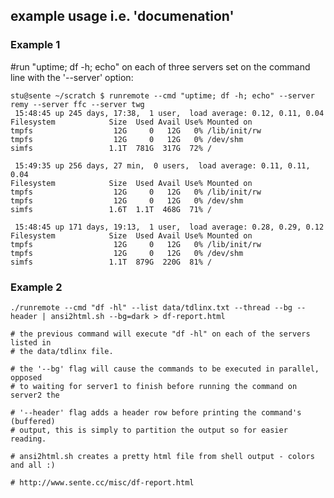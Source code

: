 ## example usage i.e. 'documenation'

### Example 1

#run "uptime; df -h; echo" on each of three servers set on the command line with the '--server' option:

    stu@sente ~/scratch $ runremote --cmd "uptime; df -h; echo" --server remy --server ffc --server twg
     15:48:45 up 245 days, 17:38,  1 user,  load average: 0.12, 0.11, 0.04
    Filesystem            Size  Used Avail Use% Mounted on
    tmpfs                  12G     0   12G   0% /lib/init/rw
    tmpfs                  12G     0   12G   0% /dev/shm
    simfs                 1.1T  781G  317G  72% /

     15:49:35 up 256 days, 27 min,  0 users,  load average: 0.11, 0.11, 0.04
    Filesystem            Size  Used Avail Use% Mounted on
    tmpfs                  12G     0   12G   0% /lib/init/rw
    tmpfs                  12G     0   12G   0% /dev/shm
    simfs                 1.6T  1.1T  468G  71% /

     15:48:45 up 171 days, 19:13,  1 user,  load average: 0.28, 0.29, 0.12
    Filesystem            Size  Used Avail Use% Mounted on
    tmpfs                  12G     0   12G   0% /lib/init/rw
    tmpfs                  12G     0   12G   0% /dev/shm
    simfs                 1.1T  879G  220G  81% /


### Example 2

    ./runremote --cmd "df -hl" --list data/tdlinx.txt --thread --bg --header | ansi2html.sh --bg=dark > df-report.html

    # the previous command will execute "df -hl" on each of the servers listed in
    # the data/tdlinx file.

    # the '--bg' flag will cause the commands to be executed in parallel, opposed
    # to waiting for server1 to finish before running the command on server2 the

    # '--header' flag adds a header row before printing the command's (buffered)
    # output, this is simply to partition the output so for easier reading.

    # ansi2html.sh creates a pretty html file from shell output - colors and all :)

    # http://www.sente.cc/misc/df-report.html
